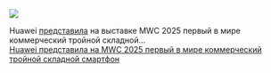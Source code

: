 <!--2025-03-03 11:42:36-->
<div class="yb">
  <div class="rss smaller1 habr"><img src="https://habrastorage.org/getpro/habr/upload_files/820/b75/b0c/820b75b0cb5cd3a19a02c6ab2b7d6227.jpg" /><p>Huawei <a href="https://itzine.ru/news/smartphones/mwc-2025-huawei-predstavila-pervyj-v-mire-trojnoj-skladnoj-smartfon.html" rel="noopener noreferrer nofollow">представила</a> на&nbsp;выставке MWC 2025&nbsp;первый в&nbsp;мире коммерческий тройной складной... <br><a class="light" href="https://habr.com/ru/news/887436/?utm_source=habrahabr&utm_medium=rss&utm_campaign=887436">Huawei представила на MWC 2025 первый в мире коммерческий тройной складной смартфон</a></div>
</div>
